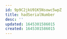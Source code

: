 ```yaml
---
id: 9p9C2jkU91K5Nsowc5wpZ
title: hadSerialNumber
desc: ''
updated: 1645301586015
created: 1645301586015
---
```



